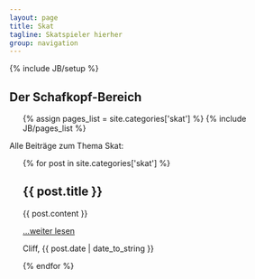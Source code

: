 ```yaml
---
layout: page
title: Skat
tagline: Skatspieler hierher
group: navigation
---
```

{% include JB/setup %}

<h2>Der Schafkopf-Bereich</h2>

<ul class="tag_box inline">
  {% assign pages_list = site.categories['skat'] %}
  {% include JB/pages_list %}
</ul>

Alle Beiträge zum Thema Skat:

<ul class="posts">
  {% for post in site.categories['skat'] %}
    <h2>{{ post.title }}</h2>
    {{ post.content }}
    <p><a href="{{ BASE_PATH }}{{ post.url }}">...weiter lesen</a></p>
    <p>Cliff, {{ post.date | date_to_string }}</p>
  {% endfor %}
</ul>